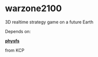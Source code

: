 # warzone2100
3D realtime strategy game on a future Earth


Depends on:

[**physfs**](https://github.com/KaOS-Community-Packages/physfs)

from KCP
